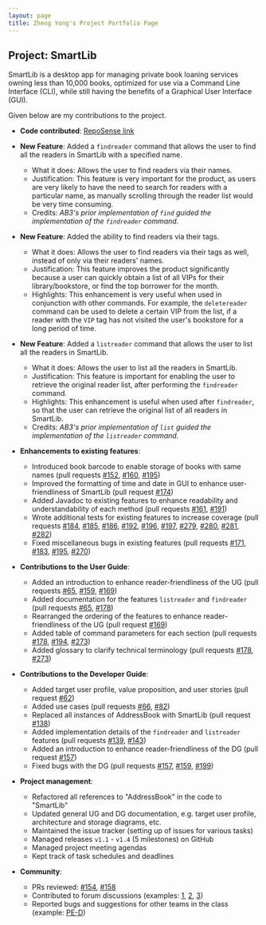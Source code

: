 ```yaml
---
layout: page
title: Zheng Yong's Project Portfolio Page
---
```


## Project: SmartLib

SmartLib is a desktop app for managing private book loaning services owning less than 10,000 books,
optimized for use via a Command Line Interface (CLI),
while still having the benefits of a Graphical User Interface (GUI).

Given below are my contributions to the project.

* **Code contributed**: [RepoSense link](https://nus-cs2103-ay2021s2.github.io/tp-dashboard/?search=arsatis&sort=groupTitle&sortWithin=title&since=2021-02-19&timeframe=commit&mergegroup=&groupSelect=groupByRepos&breakdown=false)

* **New Feature**: Added a `findreader` command that allows the user to find all the readers in SmartLib with a
    specified name.
  * What it does: Allows the user to find readers via their names.
  * Justification: This feature is very important for the product, as users are very likely to have the need to search
    for readers with a particular name, as manually scrolling through the reader list would be very time consuming.
  * Credits: _AB3's prior implementation of `find` guided the implementation of the `findreader` command._

* **New Feature**: Added the ability to find readers via their tags.
  * What it does: Allows the user to find readers via their tags as well, instead of only via their readers' names.
  * Justification: This feature improves the product significantly because a user can quickly obtain a list of all VIPs
    for their library/bookstore, or find the top borrower for the month.
  * Highlights: This enhancement is very useful when used in conjunction with other commands.
    For example, the `deletereader` command can be used to delete a certain VIP from the list,
    if a reader with the `VIP` tag has not visited the user's bookstore for a long period of time.

* **New Feature**: Added a `listreader` command that allows the user to list all the readers in SmartLib.
  * What it does: Allows the user to list all the readers in SmartLib.
  * Justification: This feature is important for enabling the user to retrieve the original reader list,
    after performing the `findreader` command.
  * Highlights: This enhancement is useful when used after `findreader`, so that the user can retrieve the original
    list of all readers in SmartLib.
  * Credits: _AB3's prior implementation of `list` guided the implementation of the `listreader` command._

* **Enhancements to existing features**:
  * Introduced book barcode to enable storage of books with same names (pull requests
    [\#152](https://github.com/AY2021S2-CS2103T-W13-2/tp/pull/152),
    [\#160](https://github.com/AY2021S2-CS2103T-W13-2/tp/pull/160),
    [\#195](https://github.com/AY2021S2-CS2103T-W13-2/tp/pull/195))
  * Improved the formatting of time and date in GUI to enhance user-friendliness of SmartLib (pull request
    [\#174](https://github.com/AY2021S2-CS2103T-W13-2/tp/pull/174))
  * Added Javadoc to existing features to enhance readability and understandability of each method (pull requests
    [\#161](https://github.com/AY2021S2-CS2103T-W13-2/tp/pull/161),
    [\#191](https://github.com/AY2021S2-CS2103T-W13-2/tp/pull/191))
  * Wrote additional tests for existing features to increase coverage (pull requests
    [\#184](https://github.com/AY2021S2-CS2103T-W13-2/tp/pull/184),
    [\#185](https://github.com/AY2021S2-CS2103T-W13-2/tp/pull/185),
    [\#186](https://github.com/AY2021S2-CS2103T-W13-2/tp/pull/186),
    [\#192](https://github.com/AY2021S2-CS2103T-W13-2/tp/pull/192),
    [\#196](https://github.com/AY2021S2-CS2103T-W13-2/tp/pull/196),
    [\#197](https://github.com/AY2021S2-CS2103T-W13-2/tp/pull/197),
    [\#279](https://github.com/AY2021S2-CS2103T-W13-2/tp/pull/279),
    [\#280](https://github.com/AY2021S2-CS2103T-W13-2/tp/pull/280),
    [\#281](https://github.com/AY2021S2-CS2103T-W13-2/tp/pull/281),
    [\#282](https://github.com/AY2021S2-CS2103T-W13-2/tp/pull/282))
  * Fixed miscellaneous bugs in existing features (pull requests
    [\#171](https://github.com/AY2021S2-CS2103T-W13-2/tp/pull/171),
    [\#183](https://github.com/AY2021S2-CS2103T-W13-2/tp/pull/183),
    [\#195](https://github.com/AY2021S2-CS2103T-W13-2/tp/pull/195),
    [\#270](https://github.com/AY2021S2-CS2103T-W13-2/tp/pull/270))

* **Contributions to the User Guide**:
  * Added an introduction to enhance reader-friendliness of the UG (pull requests
    [\#65](https://github.com/AY2021S2-CS2103T-W13-2/tp/pull/65),
    [\#159](https://github.com/AY2021S2-CS2103T-W13-2/tp/pull/159),
    [\#169](https://github.com/AY2021S2-CS2103T-W13-2/tp/pull/169))
  * Added documentation for the features `listreader` and `findreader` (pull requests
    [\#65](https://github.com/AY2021S2-CS2103T-W13-2/tp/pull/65),
    [\#178](https://github.com/AY2021S2-CS2103T-W13-2/tp/pull/178))
  * Rearranged the ordering of the features to enhance reader-friendliness of the UG (pull request
    [\#169](https://github.com/AY2021S2-CS2103T-W13-2/tp/pull/169))
  * Added table of command parameters for each section (pull requests
    [\#178](https://github.com/AY2021S2-CS2103T-W13-2/tp/pull/178),
    [\#194](https://github.com/AY2021S2-CS2103T-W13-2/tp/pull/194),
    [\#273](https://github.com/AY2021S2-CS2103T-W13-2/tp/pull/273))
  * Added glossary to clarify technical terminology (pull requests
    [\#178](https://github.com/AY2021S2-CS2103T-W13-2/tp/pull/178),
    [\#273](https://github.com/AY2021S2-CS2103T-W13-2/tp/pull/273))

* **Contributions to the Developer Guide**:
  * Added target user profile, value proposition, and user stories (pull request
    [\#62](https://github.com/AY2021S2-CS2103T-W13-2/tp/pull/62))
  * Added use cases (pull requests
    [\#66](https://github.com/AY2021S2-CS2103T-W13-2/tp/pull/66),
    [\#82](https://github.com/AY2021S2-CS2103T-W13-2/tp/pull/82))
  * Replaced all instances of AddressBook with SmartLib (pull request
    [\#138](https://github.com/AY2021S2-CS2103T-W13-2/tp/pull/138))
  * Added implementation details of the `findreader` and `listreader` features (pull requests
    [\#139](https://github.com/AY2021S2-CS2103T-W13-2/tp/pull/139),
    [\#143](https://github.com/AY2021S2-CS2103T-W13-2/tp/pull/143))
  * Added an introduction to enhance reader-friendliness of the DG  (pull request
    [\#157](https://github.com/AY2021S2-CS2103T-W13-2/tp/pull/157))
  * Fixed bugs with the DG (pull requests
    [\#157](https://github.com/AY2021S2-CS2103T-W13-2/tp/pull/157),
    [\#159](https://github.com/AY2021S2-CS2103T-W13-2/tp/pull/159),
    [\#199](https://github.com/AY2021S2-CS2103T-W13-2/tp/pull/199))

* **Project management**:
  * Refactored all references to "AddressBook" in the code to "SmartLib"
  * Updated general UG and DG documentation, e.g. target user profile, architecture and storage diagrams, etc.
  * Maintained the issue tracker (setting up of issues for various tasks)
  * Managed releases `v1.1` - `v1.4` (5 milestones) on GitHub
  * Managed project meeting agendas
  * Kept track of task schedules and deadlines

* **Community**:
  * PRs reviewed:
    [\#154](https://github.com/AY2021S2-CS2103T-W13-2/tp/pull/154),
    [\#158](https://github.com/AY2021S2-CS2103T-W13-2/tp/pull/158)
  * Contributed to forum discussions (examples:
    [1](https://github.com/nus-cs2103-AY2021S2/forum/issues/194),
    [2](https://github.com/nus-cs2103-AY2021S2/forum/issues/139),
    [3](https://github.com/nus-cs2103-AY2021S2/forum/issues/110#issuecomment-774674147))
  * Reported bugs and suggestions for other teams in the class (example: [PE-D](https://github.com/arsatis/ped/issues))
